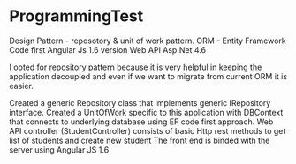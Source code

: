 # ProgrammingTest

Design Pattern - reposotory & unit of work pattern.
ORM - Entity Framework Code first
Angular Js 1.6 version
Web API Asp.Net 4.6

I opted for repository pattern because it is very helpful in keeping the application decoupled and even if we want to migrate from current ORM it is easier.

Created a generic Repository class that implements generic IRepository interface.
Created a UnitOfWork specific to this application with DBContext that connects to underlying database using EF code first approach.
Web API controller (StudentController) consists of basic Http rest methods to get list of students and create new student
The front end is binded with the server using Angular JS 1.6
